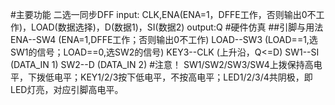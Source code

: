 #主要功能
二选一同步DFF
input: CLK,ENA(ENA=1，DFFE工作，否则输出0不工作)，LOAD(数据选择)，D(数据1)，SI(数据2)
output:Q
#硬件仿真
##引脚与用法
ENA--SW4 (ENA=1,DFFE工作；否则输出0不工作)
LOAD--SW3 (LOAD==1,选SW1的信号；LOAD==0,选SW2的信号)
KEY3--CLK (上升沿，Q<=D)
SW1--SI (DATA_IN 1)
SW2--D (DATA_IN 2)
#注意！
SW1/SW2/SW3/SW4上拨保持高电平，下拨低电平；KEY1/2/3按下低电平，不按高电平；LED1/2/3/4共阴极，即LED灯亮，对应引脚高电平。

